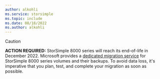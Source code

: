 ```yaml
---
author: alkohli
ms.service: storsimple
ms.topic: include
ms.date: 08/18/2022
ms.author: alkohli
---
```


> [!CAUTION]
> **ACTION REQUIRED:** StorSimple 8000 series will reach its end-of-life in December 2022. Microsoft provides a [dedicated migration service](../articles/storage/files/storage-files-migration-storsimple-8000.md) for StorSimple 8000 series volumes and their backups. To avoid data loss, it's imperative that you plan, test, and complete your migration as soon as possible.
